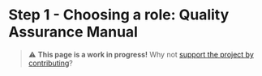 
# Step 1 - Choosing a role: Quality Assurance Manual

> ⚠️ **This page is a work in progress!** Why not [support the project by contributing](https://github.com/openupthecloud/system)?